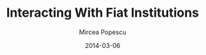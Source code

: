 ---
layout: writing
title: Interacting With Fiat Institutions
date: 2014-03-06
categories: ['Society']
author: ['Mircea Popescu']
excerpt: Perhaps we misunderstand each other. Should you wish to establish your authority on the matter you would have to present all of a) the legal basis upon which the SEC is investigating a Bitcoin enterprise, whichever that may be. This would customarily come in the form of an Act of Congress specifically authorising the SEC to review MMORPGs and online activities involving such computer games and their virtual currencies, be they WoW gold, Linden Dollars, EVE Isk, Bitcoin, etc and so forth.
external_url: http://trilema.com/2014/interacting-with-fiat-institutions-a-guide/
---